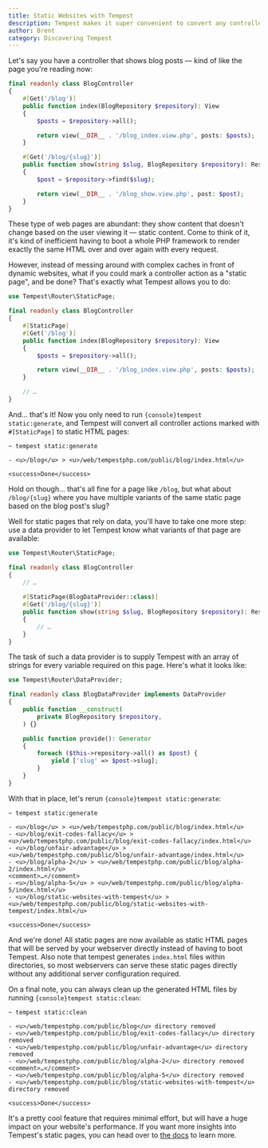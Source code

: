 ```yaml
---
title: Static Websites with Tempest
description: Tempest makes it super convenient to convert any controller action in statically generated pages
author: Brent
category: Discovering Tempest
---
```


Let's say you have a controller that shows blog posts — kind of like the page you're reading now:

```php
final readonly class BlogController
{
    #[Get('/blog')]
    public function index(BlogRepository $repository): View
    {
        $posts = $repository->all();

        return view(__DIR__ . '/blog_index.view.php', posts: $posts);
    }

    #[Get('/blog/{slug}')]
    public function show(string $slug, BlogRepository $repository): Response|View
    {
        $post = $repository->find($slug);

        return view(__DIR__ . '/blog_show.view.php', post: $post);
    }
}
```

These type of web pages are abundant: they show content that doesn't change based on the user viewing it — static content. Come to think of it, it's kind of inefficient having to boot a whole PHP framework to render exactly the same HTML over and over again with every request. 

However, instead of messing around with complex caches in front of dynamic websites, what if you could mark a controller action as a "static page", and be done? That's exactly what Tempest allows you to do:


```php
use Tempest\Router\StaticPage;

final readonly class BlogController
{
    #[StaticPage]
    #[Get('/blog')]
    public function index(BlogRepository $repository): View
    {
        $posts = $repository->all();

        return view(__DIR__ . '/blog_index.view.php', posts: $posts);
    }

    // …
}
```

And… that's it! Now you only need to run `{console}tempest static:generate`, and Tempest will convert all controller actions marked with `#[StaticPage]` to static HTML pages:

```console
~ tempest static:generate

- <u>/blog</u> > <u>/web/tempestphp.com/public/blog/index.html</u>

<success>Done</success>
```

Hold on though… that's all fine for a page like `/blog`, but what about `/blog/{slug}` where you have multiple variants of the same static page based on the blog post's slug?

Well for static pages that rely on data, you'll have to take one more step: use a data provider to let Tempest know what variants of that page are available:

```php
use Tempest\Router\StaticPage;

final readonly class BlogController
{
    // …
    
    #[StaticPage(BlogDataProvider::class)]
    #[Get('/blog/{slug}')]
    public function show(string $slug, BlogRepository $repository): Response|View
    {
        // …
    }
}
```

The task of such a data provider is to supply Tempest with an array of strings for every variable required on this page. Here's what it looks like:

```php
use Tempest\Router\DataProvider;

final readonly class BlogDataProvider implements DataProvider
{
    public function __construct(
        private BlogRepository $repository,
    ) {}

    public function provide(): Generator
    {
        foreach ($this->repository->all() as $post) {
            yield ['slug' => $post->slug];
        }
    }
}
```

With that in place, let's rerun `{console}tempest static:generate`:

```console
~ tempest static:generate

- <u>/blog</u> > <u>/web/tempestphp.com/public/blog/index.html</u>
- <u>/blog/exit-codes-fallacy</u> > <u>/web/tempestphp.com/public/blog/exit-codes-fallacy/index.html</u>
- <u>/blog/unfair-advantage</u> > <u>/web/tempestphp.com/public/blog/unfair-advantage/index.html</u>
- <u>/blog/alpha-2</u> > <u>/web/tempestphp.com/public/blog/alpha-2/index.html</u>
<comment>…</comment>
- <u>/blog/alpha-5</u> > <u>/web/tempestphp.com/public/blog/alpha-5/index.html</u>
- <u>/blog/static-websites-with-tempest</u> > <u>/web/tempestphp.com/public/blog/static-websites-with-tempest/index.html</u>

<success>Done</success>
```

And we're done! All static pages are now available as static HTML pages that will be served by your webserver directly instead of having to boot Tempest. Also note that tempest generates `index.html` files within directories, so most webservers can serve these static pages directly without any additional server configuration required.

On a final note, you can always clean up the generated HTML files by running `{console}tempest static:clean`:


```console
~ tempest static:clean

- <u>/web/tempestphp.com/public/blog</u> directory removed
- <u>/web/tempestphp.com/public/blog/exit-codes-fallacy</u> directory removed
- <u>/web/tempestphp.com/public/blog/unfair-advantage</u> directory removed
- <u>/web/tempestphp.com/public/blog/alpha-2</u> directory removed
<comment>…</comment>
- <u>/web/tempestphp.com/public/blog/alpha-5</u> directory removed
- <u>/web/tempestphp.com/public/blog/static-websites-with-tempest</u> directory removed

<success>Done</success>
```

It's a pretty cool feature that requires minimal effort, but will have a huge impact on your website's performance. If you want more insights into Tempest's static pages, you can head over to [the docs](/docs/framework/static-pages) to learn more.